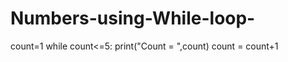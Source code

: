 # Numbers-using-While-loop-
count=1
while count<=5:
    print("Count = ",count)
    count = count+1
